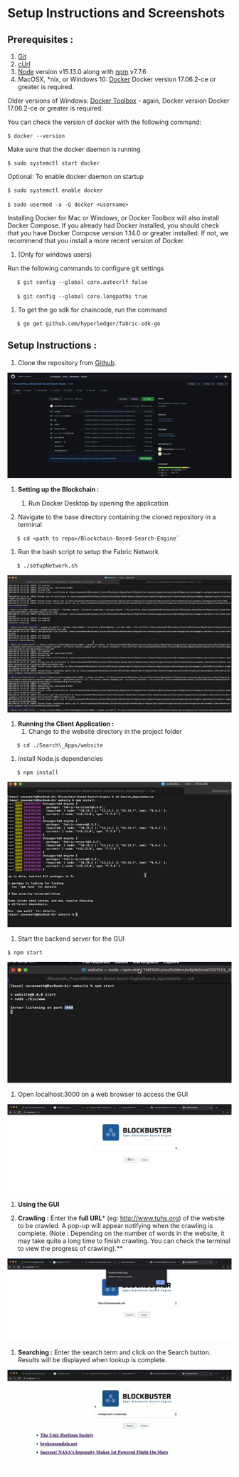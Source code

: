 # Setup Instructions and Screenshots

## Prerequisites :
   1. [Git](https://git-scm.com/downloads)
   1. [cUrl](https://curl.se/download.html)
   1. [Node](https://nodejs.org/en/) version v15.13.0 along with [npm](https://www.npmjs.com/package/npm) v7.7.6
   1. MacOSX, \*nix, or Windows 10: [Docker](https://www.docker.com/get-started) Docker version 17.06.2-ce or greater is required.

Older versions of Windows: [Docker Toolbox](https://docs.docker.com/docker-for-windows/docker-toolbox/) - again, Docker version Docker 17.06.2-ce or greater is required.

You can check the version of docker with the following command:

	$ docker --version

Make sure that the docker daemon is running

	$ sudo systemctl start docker

Optional: To enable docker daemon on startup

	$ sudo systemctl enable docker

	$ sudo usermod -a -G docker <username>

Installing Docker for Mac or Windows, or Docker Toolbox will also install Docker Compose. If you already had Docker installed, you should check that you have Docker Compose version 1.14.0 or greater installed. If not, we recommend that you install a more recent version of Docker.

1. (Only for windows users)

Run the following commands to configure git settings

```
   $ git config --global core.autocrlf false

   $ git config --global core.longpaths true
```

1. To get the go sdk for chaincode, run the command
```
   $ go get github.com/hyperledger/fabric-sdk-go
```




## Setup Instructions :

1. Clone the repository from [Github](https://github.com/PrarabdhGarg/Blockchain-Based-Search-Engine).


![](Aspose.Words.dbd3fc15-0722-4cb7-ad4b-baa8a1db5883.001.png)

1. **Setting up the Blockchain :**
   1. Run Docker Desktop by opening the application

1. Navigate to the base directory containing the cloned repository in a terminal

```
   $ cd <path to repo>/Blockchain-Based-Search-Engine`
```

1. Run the bash script to setup the Fabric Network

```
   $ ./setupNetwork.sh
```

![](Aspose.Words.dbd3fc15-0722-4cb7-ad4b-baa8a1db5883.002.png)


1. **Running the Client Application :**
   1. Change to the website directory in the project folder
```
   $ cd ./Search\_Apps/website
```
1. Install Node.js dependencies
```
   $ npm install
```
![](Aspose.Words.dbd3fc15-0722-4cb7-ad4b-baa8a1db5883.003.png)

1. Start the backend server for the GUI
```
$ npm start
```

![](Aspose.Words.dbd3fc15-0722-4cb7-ad4b-baa8a1db5883.004.png)




1. Open localhost:3000 on a web browser to access the GUI


![](Aspose.Words.dbd3fc15-0722-4cb7-ad4b-baa8a1db5883.005.png)



1. **Using the GUI**

1. **Crawling :** Enter the **full URL*** (eg: <http://www.tuhs.org>) of the website to be crawled. A pop-up will appear notifying when the crawling is complete. (Note : Depending on the number of words in the website, it may take quite a long time to finish crawling. You can check the terminal to view the progress of crawling).** 



![](Aspose.Words.dbd3fc15-0722-4cb7-ad4b-baa8a1db5883.006.png)






1. **Searching :** Enter the search term and click on the Search button. Results will be displayed when lookup is complete.


![](Aspose.Words.dbd3fc15-0722-4cb7-ad4b-baa8a1db5883.007.png)



